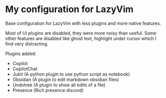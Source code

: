 # My configuration for LazyVim

Base configuration for LazyVim with less plugins and more native features.

Most of UI plugins are disabled, they were more noisy than useful. Some other
features are disabled like ghost text, highlight under cursor which I find
very distracting.

Plugins added:

- Copilot
- CopilotChat
- Jukit (A python plugin to use python script as notebook)
- Obsidian (A plugin to edit markdown obsidian files)
- Undotree (A plugin to show all edits of a file)
- Presence (Rich presence discord)
